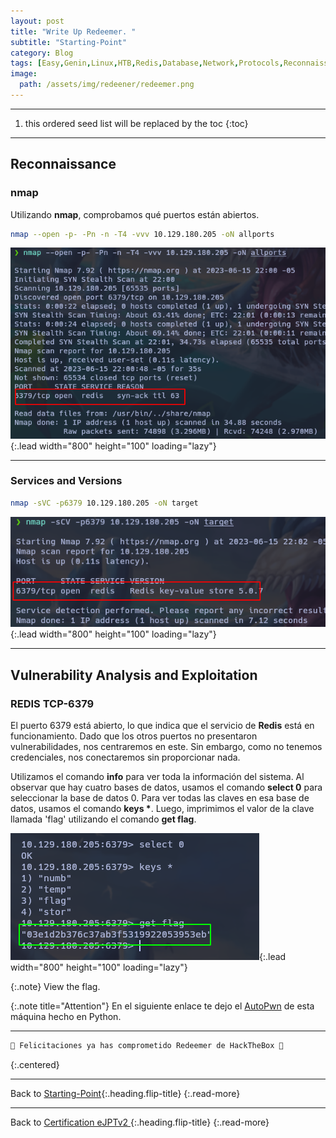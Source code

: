 ```yaml
---
layout: post
title: "Write Up Redeemer. "
subtitle: "Starting-Point"
category: Blog
tags: [Easy,Genin,Linux,HTB,Redis,Database,Network,Protocols,Reconnaissance,Anonymous_Guest-Access,Misconfiguration,eJPTv2]  
image:
  path: /assets/img/redeener/redeemer.png
---
```


***
<!--more-->

1. this ordered seed list will be replaced by the toc
{:toc}

***

## Reconnaissance

### nmap

Utilizando **nmap**, comprobamos qué puertos están abiertos.

```bash
nmap --open -p- -Pn -n -T4 -vvv 10.129.180.205 -oN allports
```

![list](/assets/img/redeener/nmap.png){:.lead width="800" height="100" loading="lazy"}

***

### Services and Versions

```bash
nmap -sVC -p6379 10.129.180.205 -oN target
```

![list](/assets/img/redeener/nmap_service.png){:.lead width="800" height="100" loading="lazy"}

***

## Vulnerability Analysis and Exploitation

### REDIS TCP-6379

El puerto 6379 está abierto, lo que indica que el servicio de **Redis** está en funcionamiento. Dado que los otros puertos no presentaron vulnerabilidades, nos centraremos en este. Sin embargo, como no tenemos credenciales, nos conectaremos sin proporcionar nada.

Utilizamos el comando **info** para ver toda la información del sistema. Al observar que hay cuatro bases de datos, usamos el comando **select 0** para seleccionar la base de datos 0. Para ver todas las claves en esa base de datos, usamos el comando **keys \***. Luego, imprimimos el valor de la clave llamada 'flag' utilizando el comando **get flag**.


![list](/assets/img/redeener/flag.png){:.lead width="800" height="100" loading="lazy"}


{:.note}
View the flag.



{:.note title="Attention"}
En el siguiente enlace te dejo el [AutoPwn](https://github.com/4xLoff/Python-Scripting/blob/main/redeemerPwn.py) de esta máquina hecho en Python.


***

```bash
🎉 Felicitaciones ya has comprometido Redeemer de HackTheBox 🎉
```
{:.centered}

***

Back to [Starting-Point](2023-02-02-Starting-Point.md){:.heading.flip-title}
{:.read-more}

***
Back to [Certification eJPTv2 ](2023-06-02-Road-to-eJPTv2.md){:.heading.flip-title}
{:.read-more}
